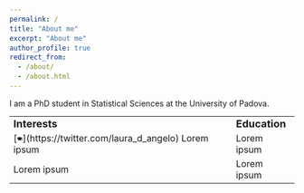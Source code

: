 ```yaml
---
permalink: /
title: "About me"
excerpt: "About me"
author_profile: true
redirect_from: 
  - /about/
  - /about.html
---
```


I am a PhD student in Statistical Sciences at the University of Padova.

<table border="0">
 <tr>
    <td><b style="font-size:18px">Interests</b></td>
    <td><b style="font-size:18px">Education</b></td>
 </tr>
 <tr>
    <td><font style="font-size:16px">
[<img src="../images/49944.png" width="10">](https://twitter.com/laura_d_angelo) Lorem ipsum </font></td>
    <td><font style="font-size:16px">Lorem ipsum </font></td>
 </tr>
  <tr>
    <td><font style="font-size:16px">Lorem ipsum </font></td>
    <td><font style="font-size:16px">Lorem ipsum </font></td>
 </tr>
</table>

